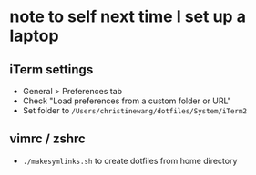 # note to self next time I set up a laptop
## iTerm settings
- General > Preferences tab 
- Check "Load preferences from a custom folder or URL" 
- Set folder to `/Users/christinewang/dotfiles/System/iTerm2`

## vimrc / zshrc 
- `./makesymlinks.sh` to create dotfiles from home directory 
